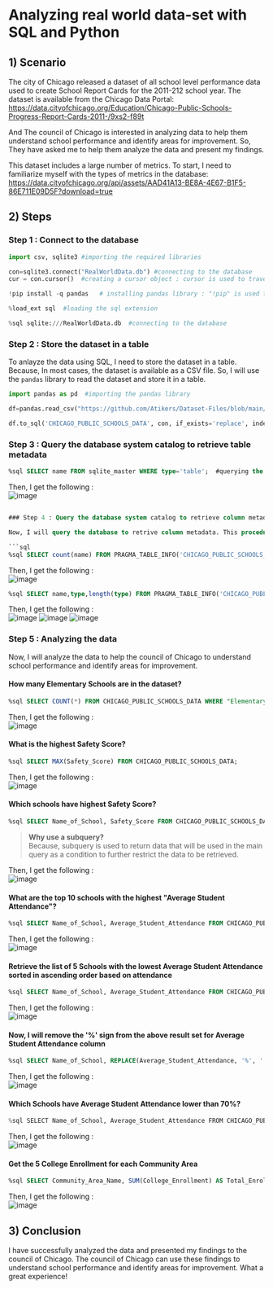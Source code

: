 # Analyzing real world data-set with SQL and Python

## 1) Scenario

The city of Chicago released a dataset of all school level performance data used to create School Report Cards for the 2011-212 school year. The dataset is available from the Chicago Data Portal: https://data.cityofchicago.org/Education/Chicago-Public-Schools-Progress-Report-Cards-2011-/9xs2-f89t

And The council of Chicago is interested in analyzing data to help them understand school performance and identify areas for improvement. So, They have asked me to help them analyze the data and present my findings.

This dataset includes a large number of metrics. To start, I need to familiarize myself with the types of metrics in the database:  
https://data.cityofchicago.org/api/assets/AAD41A13-BE8A-4E67-B1F5-86E711E09D5F?download=true

## 2) Steps

### Step 1 : Connect to the database

```python
import csv, sqlite3 #importing the required libraries

con=sqlite3.connect("RealWorldData.db") #connecting to the database
cur = con.cursor()  #creating a cursor object : cursor is used to traverse the records from the result set
```
```python
!pip install -q pandas   # installing pandas library : "!pip" is used to run the command in the jupyter notebook. "-q" is used to hide the output
```
```python
%load_ext sql  #loading the sql extension
```
```python
%sql sqlite:///RealWorldData.db  #connecting to the database
```

### Step 2 : Store the dataset in a table

To anlayze the data using SQL, I need to store the dataset in a table. Because, In most cases, the dataset is available as a CSV file. So, I will use the `pandas` library to read the dataset and store it in a table.

```python
import pandas as pd  #importing the pandas library
```
```python
df=pandas.read_csv("https://github.com/Atikers/Dataset-Files/blob/main/Ch%204/1.%20ChicagoPublicSchools.csv")  # Load the data from the URL into pandas dafaframe
```
```python
df.to_sql('CHICAGO_PUBLIC_SCHOOLS_DATA', con, if_exists='replace', index=False, method='multi')  #store the dataset in a table
```

### Step 3 : Query the database system catalog to retrieve table metadata

```sql
%sql SELECT name FROM sqlite_master WHERE type='table';  #querying the database to retrieve the table names
```

Then, I get the following :    
![image](https://github.com/Atikers/Images/blob/main/Ch%204.%20SQL%20Projects/project%20%23%201/image.png)

```sql

### Step 4 : Query the database system catalog to retrieve column metadata

Now, I will query the database to retrive column metadata. This procedure is needed to understand the structure of the table!

```sql
%sql SELECT count(name) FROM PRAGMA_TABLE_INFO('CHICAGO_PUBLIC_SCHOOLS_DATA');  #retreiving the number of columns in the table
```

Then, I get the following :    
![image](https://github.com/Atikers/Images/blob/main/Ch%204.%20SQL%20Projects/project%20%23%201/image-1.png)

```sql
%sql SELECT name,type,length(type) FROM PRAGMA_TABLE_INFO('CHICAGO_PUBLIC_SCHOOLS_DATA');
```

Then, I get the following :    
![image](https://github.com/Atikers/Images/blob/main/Ch%204.%20SQL%20Projects/project%20%23%201/image-2.png)
![image](https://github.com/Atikers/Images/blob/main/Ch%204.%20SQL%20Projects/project%20%23%201/image-3.png)
![image](https://github.com/Atikers/Images/blob/main/Ch%204.%20SQL%20Projects/project%20%23%201/image-4.png)

### Step 5 : Analyzing the data

Now, I will analyze the data to help the council of Chicago to understand school performance and identify areas for improvement.

#### How many Elementary Schools are in the dataset?

```sql
%sql SELECT COUNT(*) FROM CHICAGO_PUBLIC_SCHOOLS_DATA WHERE "Elementary, Middle, or High School" = 'ES';
```

Then, I get the following :    
![image](https://github.com/Atikers/Images/blob/main/Ch%204.%20SQL%20Projects/project%20%23%201/image-5.png)

#### What is the highest Safety Score?

```sql
%sql SELECT MAX(Safety_Score) FROM CHICAGO_PUBLIC_SCHOOLS_DATA;
```

Then, I get the following :    
![image](https://github.com/Atikers/Images/blob/main/Ch%204.%20SQL%20Projects/project%20%23%201/image-6.png)

#### Which schools have highest Safety Score?

```sql
%sql SELECT Name_of_School, Safety_Score FROM CHICAGO_PUBLIC_SCHOOLS_DATA WHERE Safety_Score = (SELECT MAX(Safety_Score) FROM CHICAGO_PUBLIC_SCHOOLS_DATA); # using subquery
```
> **Why use a subquery?**    
> Because, subquery is used to return data that will be used in the main query as a condition to further restrict the data to be retrieved.

Then, I get the following :    
![image](https://github.com/Atikers/Images/blob/main/Ch%204.%20SQL%20Projects/project%20%23%201/image-7.png)

#### What are the top 10 schools with the highest "Average Student Attendance"?

```sql
%sql SELECT Name_of_School, Average_Student_Attendance FROM CHICAGO_PUBLIC_SCHOOLS_DATA ORDER BY Average_Student_Attendance DESC LIMIT 10; #ordering the data in descending order and limiting the result to 10
```

Then, I get the following :    
![image](https://github.com/Atikers/Images/blob/main/Ch%204.%20SQL%20Projects/project%20%23%201/image-8.png)

#### Retrieve the list of 5 Schools with the lowest Average Student Attendance sorted in ascending order based on attendance

```sql
%sql SELECT Name_of_School, Average_Student_Attendance FROM CHICAGO_PUBLIC_SCHOOLS_DATA ORDER BY Average_Student_Attendance LIMIT 5; #ordering the data in ascending order and limiting the result to 5
```

Then, I get the following :    
![image](https://github.com/Atikers/Images/blob/main/Ch%204.%20SQL%20Projects/project%20%23%201/image-9.png)

#### Now, I will remove the '%' sign from the above result set for Average Student Attendance column

```sql
%sql SELECT Name_of_School, REPLACE(Average_Student_Attendance, '%', '') FROM CHICAGO_PUBLIC_SCHOOLS_DATA ORDER BY Average_Student_Attendance LIMIT 5; #replacing the '%' sign with empty string
```

Then, I get the following :    
![image](https://github.com/Atikers/Images/blob/main/Ch%204.%20SQL%20Projects/project%20%23%201/image-10.png)

#### Which Schools have Average Student Attendance lower than 70%?

```python
%sql SELECT Name_of_School, Average_Student_Attendance FROM CHICAGO_PUBLIC_SCHOOLS_DATA WHERE CAST(REPLACE(Average_Student_Attendance, '%', '') AS DOUBLE) < 70; #casting the column to float and comparing
```

Then, I get the following :    
![image](https://github.com/Atikers/Images/blob/main/Ch%204.%20SQL%20Projects/project%20%23%201/image-11.png)

#### Get the 5 College Enrollment for each Community Area

```sql
%sql SELECT Community_Area_Name, SUM(College_Enrollment) AS Total_Enrollment FROM CHICAGO_PUBLIC_SCHOOLS_DATA GROUP BY Community_Area_Name order by Total_Enrollment asc LIMIT 5; #grouping the data by Community Area Name
```

Then, I get the following :    
![image](https://github.com/Atikers/Images/blob/main/Ch%204.%20SQL%20Projects/project%20%23%201/image-12.png)

## 3) Conclusion

I have successfully analyzed the data and presented my findings to the council of Chicago. The council of Chicago can use these findings to understand school performance and identify areas for improvement. What a great experience!
